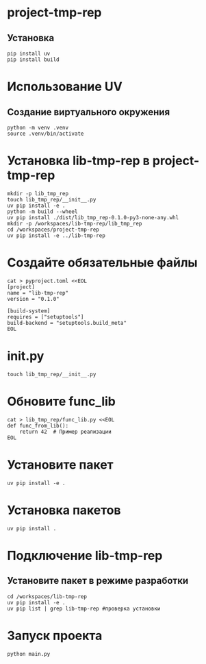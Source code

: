 # project-tmp-rep
## Установка 
```
pip install uv
pip install build
```
# Использование UV
## Создание виртуального окружения
```
python -m venv .venv
source .venv/bin/activate
```
# Установка lib-tmp-rep в project-tmp-rep
```
mkdir -p lib_tmp_rep
touch lib_tmp_rep/__init__.py
uv pip install -e .
python -m build --wheel
uv pip install ./dist/lib_tmp_rep-0.1.0-py3-none-any.whl
mkdir -p /workspaces/lib-tmp-rep/lib_tmp_rep
cd /workspaces/project-tmp-rep
uv pip install -e ../lib-tmp-rep
```
 # Создайте обязательные файлы
```
cat > pyproject.toml <<EOL
[project]
name = "lib-tmp-rep"
version = "0.1.0"
```
```
[build-system]
requires = ["setuptools"]
build-backend = "setuptools.build_meta"
EOL
```
# __init__.py
```
touch lib_tmp_rep/__init__.py
```

# Обновите func_lib
```
cat > lib_tmp_rep/func_lib.py <<EOL
def func_from_lib():
    return 42  # Пример реализации
EOL
```
# Установите пакет
```
uv pip install -e .
```
# Установка пакетов
```
uv pip install .
```
# Подключение lib-tmp-rep
## Установите пакет в режиме разработки
```
cd /workspaces/lib-tmp-rep
uv pip install -e .
uv pip list | grep lib-tmp-rep #проверка установки
```
# Запуск проекта
```
python main.py
```
